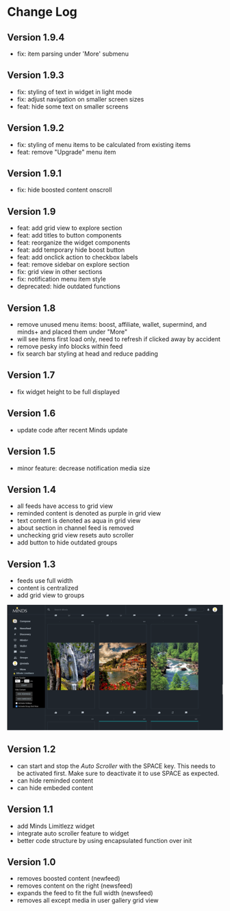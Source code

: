 # Change Log

## Version 1.9.4

- fix: item parsing under 'More' submenu

## Version 1.9.3

- fix: styling of text in widget in light mode
- fix: adjust navigation on smaller screen sizes
- feat: hide some text on smaller screens

## Version 1.9.2

- fix: styling of menu items to be calculated from existing items
- feat: remove "Upgrade" menu item

## Version 1.9.1

- fix: hide boosted content onscroll

## Version 1.9

- feat: add grid view to explore section
- feat: add titles to button components
- feat: reorganize the widget components
- feat: add temporary hide boost button
- feat: add onclick action to checkbox labels
- feat: remove sidebar on explore section
- fix: grid view in other sections
- fix: notification menu item style
- deprecated: hide outdated functions

## Version 1.8

- remove unused menu items: boost, affiliate, wallet, supermind, and minds+ and placed them under "More"
- will see items first load only, need to refresh if clicked away by accident
- remove pesky info blocks within feed
- fix search bar styling at head and reduce padding

## Version 1.7

- fix widget height to be full displayed

## Version 1.6

- update code after recent Minds update

## Version 1.5

- minor feature: decrease notification media size

## Version 1.4

- all feeds have access to grid view
- reminded content is denoted as purple in grid view
- text content is denoted as aqua in grid view
- about section in channel feed is removed
- unchecking grid view resets auto scroller
- add button to hide outdated groups

## Version 1.3

- feeds use full width
- content is centralized
- add grid view to groups

![Minds Limitlezz Widget](./assets/img/v1.3-group-grid-view.png)

## Version 1.2

- can start and stop the *Auto Scroller* with the SPACE key. This needs to be activated first. Make sure to deactivate it to use SPACE as expected.
- can hide reminded content
- can hide embeded content

## Version 1.1

- add Minds Limitlezz widget
- integrate auto scroller feature to widget
- better code structure by using encapsulated function over init


## Version 1.0

- removes boosted content (newfeed)
- removes content on the right (newsfeed)
- expands the feed to fit the full width (newsfeed)
- removes all except media in user gallery grid view

